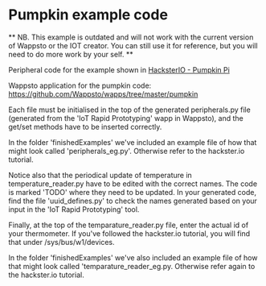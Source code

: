 # Pumpkin example code

** NB. This example is outdated and will not work with the current version of Wappsto or the IOT creator. You can still use it for reference, but you will need to do more work by your self. **

Peripheral code for the example shown in [HacksterIO - Pumpkin Pi](https://www.hackster.io/seluxit/pumpkin-pi-5076a1)

Wappsto application for the pumpkin code: https://github.com/Wappsto/wapps/tree/master/pumpkin

Each file must be initialised in the top of the generated peripherals.py file (generated from the 'IoT Rapid Prototyping' wapp in Wappsto), and the get/set methods have to be inserted correctly.

In the folder 'finishedExamples' we've included an example file of how that might look called 'peripherals_eg.py'. Otherwise refer to the hackster.io tutorial.

Notice also that the periodical update of temperature in temperature_reader.py have to be edited with the correct names. The code is marked 'TODO' where they need to be updated. In your generated code, find the file 'uuid_defines.py' to check the names generated based on your input in the 'IoT Rapid Prototyping' tool. 

Finally, at the top of the temparature_reader.py file, enter the actual id of your thermometer. If you've followed the hackster.io tutorial, you will find that under /sys/bus/w1/devices. 

In the folder 'finishedExamples' we've also included an example file of how that might look called 'temparature_reader_eg.py. Otherwise refer again to the hackster.io tutorial.
